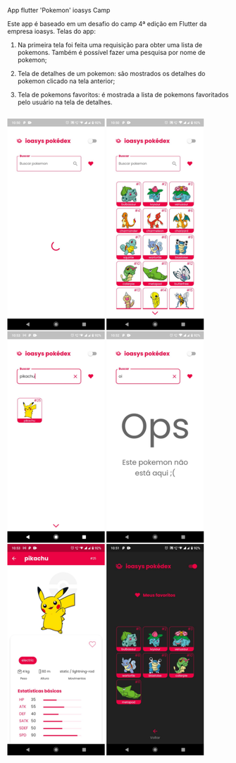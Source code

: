 App flutter 'Pokemon' ioasys Camp

Este app é baseado em um desafio do camp 4ª edição em Flutter da empresa ioasys. Telas do app:

1. Na primeira tela foi feita uma requisição para obter uma lista de pokemons. Também é possível fazer uma pesquisa por nome de pokemon; 
   
2. Tela de detalhes de um pokemon:  são mostrados os detalhes do pokemon clicado na tela anterior; 
   
3. Tela de pokemons favoritos: é mostrada a lista de pokemons favoritados pelo usuário na tela de detalhes.

##

<img height="480px" src="assets/images_read_me/image1.jpeg"> <img height="480px" src="assets/images_read_me/image2.jpeg"> <img height="480px" src="assets/images_read_me/image3.jpeg"> <img height="480px" src="assets/images_read_me/image4.jpeg"> <img height="480px" src="assets/images_read_me/image5.jpeg"> <img height="480px" src="assets/images_read_me/image6.jpeg"> 